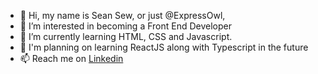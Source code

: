 - 👋 Hi, my name is Sean Sew, or just @ExpressOwl, 
- 👀 I’m interested in becoming a Front End Developer
- 🌱 I’m currently learning HTML, CSS and Javascript. 
- 🔮 I'm planning on learning ReactJS along with Typescript in the future
- 📫 Reach me on [Linkedin](https://www.linkedin.com/in/seansew/)

<!---
ExpressOwl/ExpressOwl is a ✨ special ✨ repository because its `README.md` (this file) appears on your GitHub profile.
You can click the Preview link to take a look at your changes.
--->
